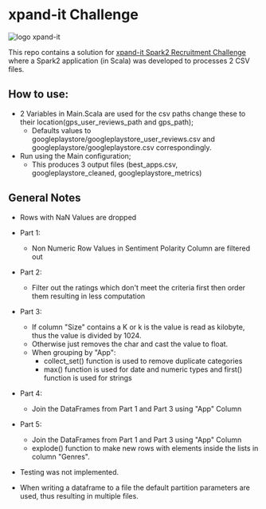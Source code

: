 # xpand-it Challenge
![logo xpand-it](https://www.xpand-it.com/wp-content/uploads/2016/10/LogoXpandIT-2016.png)

This repo contains a solution for [xpand-it Spark2 Recruitment Challenge](https://github.com/bdu-xpand-it/BDU-Recruitment-Challenges/wiki/Spark-2-Recruitment-Challenge) where a Spark2 application (in Scala) was developed to processes 2 CSV files.



## How to use:

- 2 Variables in Main.Scala are used for the csv paths change these to their location(gps_user_reviews_path and gps_path);
  - Defaults values to googleplaystore/googleplaystore_user_reviews.csv and googleplaystore/googleplaystore.csv correspondingly.
- Run using the Main configuration;
  - This produces 3 output files (best_apps.csv, googleplaystore_cleaned, googleplaystore_metrics)
  
## General Notes

- Rows with NaN Values are dropped
- Part 1:
  - Non Numeric Row Values in Sentiment Polarity Column are filtered out
- Part 2:
  - Filter out the ratings which don't meet the criteria first then order them resulting in less computation
- Part 3:
  - If column "Size" contains a K or k is the value is read as kilobyte, thus the value is divided by 1024.
  - Otherwise just removes the char and cast the value to float.
  - When grouping by "App":
    - collect_set() function is used to remove duplicate categories
    - max() function is used for date and numeric types and first() function is used for strings
- Part 4:
  - Join the DataFrames from Part 1 and Part 3 using "App" Column
 
- Part 5:
  - Join the DataFrames from Part 1 and Part 3 using "App" Column
  - explode() function to make new rows with elements inside the lists in column "Genres".
  
- Testing was not implemented.
  
- When writing a dataframe to a file the default partition parameters are used, thus resulting in multiple files.
